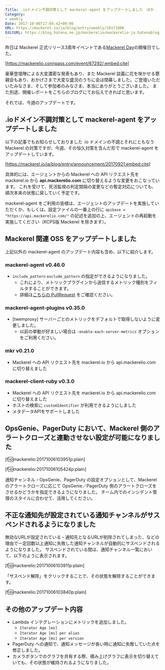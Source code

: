 ```yaml
---
Title: .ioドメイン不調対策として mackerel-agent をアップデートしました　ほか
Category:
- weekly
Date: 2017-10-06T17:04:42+09:00
URL: https://mackerel.io/ja/blog/entry/weekly/20171006
EditURL: https://blog.hatena.ne.jp/mackerelio/mackerelio-ja.hatenablog.mackerel.io/atom/entry/8599973812305308334
---
```


昨日は Mackerel 正式リリース3周年イベントである[Mackerel Day](https://mackerelio.connpass.com/event/67292/)の開催日でした。



[https://mackerelio.connpass.com/event/67292/:embed:cite]



豪華登壇陣による大変濃密な発表もあり、また Mackerel 談義に花を咲かせる懇親会もあり、おかげさまで大変な盛況のうちに会は閉幕しました。ご登壇いただいたみなさま、そして参加者のみなさま、本当にありがとうございました。
また別途、開催レポートをこちらのブログにてお伝えできればと思います。

それでは、今週のアップデートです。


## .ioドメイン不調対策として mackerel-agent をアップデートしました

以下の記事でもお知らせしておりました .io ドメインの不調とそれにともなう Mackerel の対策ですが、今週、その恒久対策を含んだ形で mackerel-agent をアップデートしています。



[https://mackerel.io/ja/blog/entry/announcement/20170921:embed:cite]



具体的には、エージェントからの Mackerel への API リクエスト先を mackerel.io から **api.mackerelio.com** に切り替えるような変更をおこなっています。
これを受けて、死活監視の判定間隔の変更などの暫定対応についても、順次本来の状態に戻していく予定です。

mackerel-agent をご利用の皆様は、エージェントのアップデートを実施していただくか、もしくは、設定ファイルの一番上の行に `apibase = "https://api.mackerelio.com/"` の記述を追加の上、エージェントの再起動を実施してください（KCPS版 Mackerel を除きます）。


## Mackerel 関連 OSS をアップデートしました
上記以外の mackerel-agent のアップデート内容も含め、以下に紹介します。

### mackerel-agent v0.46.0
- `include_pattern` `exclude_pattern` の指定ができるようになりました。
    - これにより、メトリックプラグインから送信するメトリック種別をフィルタすることができます。
    - 詳細は[こちらの PullRequest](https://github.com/mackerelio/mackerel-agent/pull/416) をご確認ください。

### mackerel-agent-plugins v0.35.0
- [twemproxy] サーバーごとのメトリックをデフォルトで取得しないように変更しました。
    - 以前の挙動が好ましい場合は `-enable-each-server-metrics` オプションをご利用ください。

### mkr v0.21.0
- Mackerel への API リクエスト先を mackerel.io から api.mackerelio.com に切り替えました

### mackerel-client-ruby v0.3.0
- Mackerel への API リクエスト先を mackerel.io から api.mackerelio.com に切り替えました
- ホストの検索に `customIdentifier` が利用できるようにしました
- メタデータAPIをサポートしました


## OpsGenie、PagerDuty において、Mackerel 側のアラートクローズと連動させない設定が可能になりました

[f:id:mackerelio:20171006103951p:plain]


[f:id:mackerelio:20171006105424p:plain]


通知チャンネル・OpsGenie、PagerDuty の設定オプションとして、Mackerel のアラートクローズに応じて OpsGenie／PagerDuty 側のアラートクローズをさせるかどうかを指定できるようになりました。
チーム内でのインシデント管理のスタイルに合わせて、活用してください。


## 不正な通知先が設定されている通知チャンネルがサスペンドされるようになりました
無効なURLが設定されている・通知先となるURLが削除されてしまった、などの理由で一定回数以上通知に失敗した通知チャンネルが自動的にサスペンドされるようになりました。
サスペンドされている間は、通知チャンネル一覧において、以下のように表示されます。


[f:id:mackerelio:20171006103911p:plain]


「サスペンド解除」をクリックすることで、その状態を解除することができます。

[f:id:mackerelio:20171006103840p:plain]


## その他のアップデート内容
- Lambda インテグレーションにメトリックを追加しました。
    - `Iterator Age [ms]`
    - `Iterator Age [ms] per alias`
    - `Iterator Age [ms] per version`
- PagerDuty への通知で、通知メッセージが長い時に通知に失敗していた点を修正しました。
- カメラボタンでのグラフを共有する際、積み上げグラフに表示を切り替えていても、その状態が維持されるようになりました。
